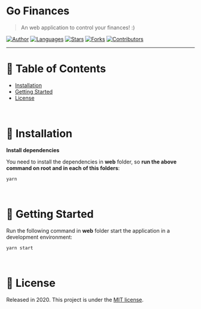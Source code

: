 # Go Finances

> An web application to control your finances! :)

[![Author](https://img.shields.io/badge/author-jennifertakagi-ff9000?style=flat-square)](https://github.com/jennifertakagi)
[![Languages](https://img.shields.io/github/languages/count/jennifertakagi/go-finances?color=%23ff9000&style=flat-square)](#)
[![Stars](https://img.shields.io/github/stars/jennifertakagi/go-finances?color=ff9000&style=flat-square)](https://github.com/jennifertakagi/go-finances/stargazers)
[![Forks](https://img.shields.io/github/forks/jennifertakagi/go-finances?color=%23ff9000&style=flat-square)](https://github.com/jennifertakagi/go-finances/network/members)
[![Contributors](https://img.shields.io/github/contributors/jennifertakagi/go-finances?color=ff9000&style=flat-square)](https://github.com/jennifertakagi/go-finances/graphs/contributors)

---

# :pushpin: Table of Contents
* [Installation](#construction_worker-installation)
* [Getting Started](#runner-getting-started)
* [License](#closed_book-license)

<br />

# :construction_worker: Installation

**Install dependencies**

You need to install the dependencies in **web** folder, so **run the above command on root and in each of this folders**:

```yarn```

<br />

# :runner: Getting Started

Run the following command in **web** folder start the application in a development environment:

```yarn start```

<br />


# :closed_book: License

Released in 2020.
This project is under the [MIT license](https://github.com/jennifertakagi/go-finances/master/LICENSE).
